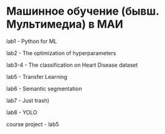 # Машинное обучение (бывш. Мультимедиа) в МАИ

lab1 - Python for ML

lab2 - The optimization of hyperparameters

lab3-4 - The classification on Heart Disease dataset 

lab5 - Transfer Learning

lab6 - Semantic segmentation

lab7 - Just trash)

lab8 - YOLO

course project - lab5
